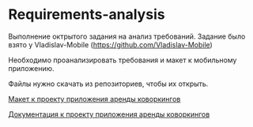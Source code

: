 # Requirements-analysis

Выполнение октрытого задания на анализ требований. Задание было взято у Vladislav-Mobile (https://github.com/Vladislav-Mobile)

Необходимо проанализировать требования и макет к мобильному приложению.


Файлы нужно скачать из репозиториев, чтобы их открыть.

[Макет к проекту приложения аренды коворкингов](https://github.com/Vladislav-Mobile/Tasks/blob/main/%D0%9F%D1%83%D0%B1%D0%BB%D0%B8%D1%87%D0%BD%D0%BE%D0%B5%20%D0%B7%D0%B0%D0%B4%D0%B0%D0%BD%D0%B8%D0%B5%20-%20%D0%BC%D0%B0%D0%BA%D0%B5%D1%82%20%D0%BA%20%D0%BF%D1%80%D0%BE%D0%B5%D0%BA%D1%82%D1%83%20%D0%BF%D1%80%D0%B8%D0%BB%D0%BE%D0%B6%D0%B5%D0%BD%D0%B8%D1%8F%20%D0%B0%D1%80%D0%B5%D0%BD%D0%B4%D1%8B%20%D0%BA%D0%BE%D0%B2%D0%BE%D1%80%D0%BA%D0%B8%D0%BD%D0%B3%D0%BE%D0%B2%20_%D0%9A%D0%BE%D0%B2%D0%BE%D1%80%D0%B3%D0%BA%D0%B8%D0%BD%D0%B3%20Life_.pdf)

[Документация к проекту приложения аренды коворкингов](https://github.com/Vladislav-Mobile/Tasks/blob/main/%D0%9F%D1%83%D0%B1%D0%BB%D0%B8%D1%87%D0%BD%D0%BE%D0%B5%20%D0%B7%D0%B0%D0%B4%D0%B0%D0%BD%D0%B8%D0%B5%20-%20%D0%B4%D0%BE%D0%BA%D1%83%D0%BC%D0%B5%D0%BD%D1%82%D0%B0%D1%86%D0%B8%D1%8F%20%D0%BA%20%D0%BF%D1%80%D0%BE%D0%B5%D0%BA%D1%82%D1%83%20%D0%BF%D1%80%D0%B8%D0%BB%D0%BE%D0%B6%D0%B5%D0%BD%D0%B8%D1%8F%20%D0%B0%D1%80%D0%B5%D0%BD%D0%B4%D1%8B%20%D0%BA%D0%BE%D0%B2%D0%BE%D1%80%D0%BA%D0%B8%D0%BD%D0%B3%D0%BE%D0%B2%20_%D0%9A%D0%BE%D0%B2%D0%BE%D1%80%D0%B3%D0%BA%D0%B8%D0%BD%D0%B3%20Life_.pdf)

